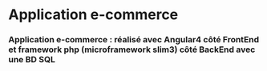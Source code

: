 # Application e-commerce
### Application e-commerce : réalisé avec Angular4 côté FrontEnd et framework php (microframework slim3) côté BackEnd avec une BD SQL
